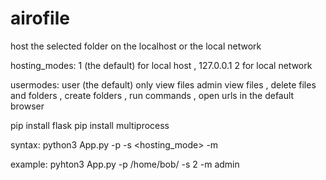 # airofile

host the selected folder on the localhost or the local network 

hosting_modes:
1 (the default) for local host , 127.0.0.1
2 for local network 

usermodes:
user (the default) only view files
admin view files , delete files and folders , create folders , run commands , open urls in the default browser 


pip install flask
pip install multiprocess

syntax:
python3 App.py -p <path> -s <hosting_mode> -m <usermode>

example:
pyhton3 App.py -p /home/bob/ -s 2 -m admin
  

